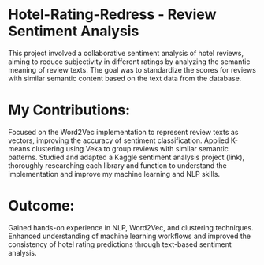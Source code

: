 # Hotel-Rating-Redress - Review Sentiment Analysis
This project involved a collaborative sentiment analysis of hotel reviews, aiming to reduce subjectivity in different ratings by analyzing the semantic meaning of review texts. The goal was to standardize the scores for reviews with similar semantic content based on the text data from the database.

# My Contributions:
Focused on the Word2Vec implementation to represent review texts as vectors, improving the accuracy of sentiment classification.
Applied K-means clustering using Veka to group reviews with similar semantic patterns.
Studied and adapted a Kaggle sentiment analysis project (link), thoroughly researching each library and function to understand the implementation and improve my machine learning and NLP skills.

# Outcome:
Gained hands-on experience in NLP, Word2Vec, and clustering techniques.
Enhanced understanding of machine learning workflows and improved the consistency of hotel rating predictions through text-based sentiment analysis.
